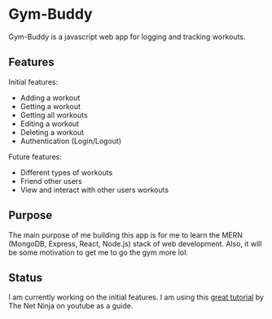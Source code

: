 # Gym-Buddy

Gym-Buddy is a javascript web app for logging and tracking workouts. 

## Features
Initial features:
- Adding a workout
- Getting a workout
- Getting all workouts
- Editing a workout
- Deleting a workout
- Authentication (Login/Logout)

Future features:
- Different types of workouts
- Friend other users
- View and interact with other users workouts

## Purpose
The main purpose of me building this app is for me to learn the MERN (MongoDB, Express, React, Node.js) stack of web development. Also, it will be some motivation to get me to go the gym more lol.
## Status
I am currently working on the initial features. I am using this [great tutorial](https://www.youtube.com/playlist?list=PL4cUxeGkcC9iJ_KkrkBZWZRHVwnzLIoUE) by The Net Ninja on youtube as a guide.
